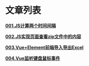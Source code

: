 # **文章列表**

[**001.JS计算两个时间间隔**](https://github.com/xrkffgg/Tools/issues/1)

[**002.JS实现页面查看zip文件中的内容**](https://github.com/xrkffgg/Tools/issues/2)

[**003.Vue+Element前端导入导出Excel**](https://github.com/xrkffgg/Tools/issues/3)

[**004.Vue监听键盘鼠标事件**](https://github.com/xrkffgg/Tools/issues/4)
